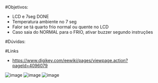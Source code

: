 #Objetivos:
  - LCD e 7seg DONE
  - Temperatura ambiente no 7 seg
  - Falor se tá quarto frio normal ou quente no LCD
  - Caso saia do NORMAL para o FRIO, ativar buzzer segundo instruções

#Dúvidas:
  
#Links
 - https://www.digikey.com/eewiki/pages/viewpage.action?pageId=4096079
  
![image](https://user-images.githubusercontent.com/65169791/113338956-34336a80-9300-11eb-8fa4-fa5902850ed3.png)
![image](https://user-images.githubusercontent.com/65169791/113520478-be323c00-9569-11eb-81da-0324032a8518.png)
![image](https://user-images.githubusercontent.com/65169791/113522250-64377380-9575-11eb-80fb-8234f0c63f59.png)

